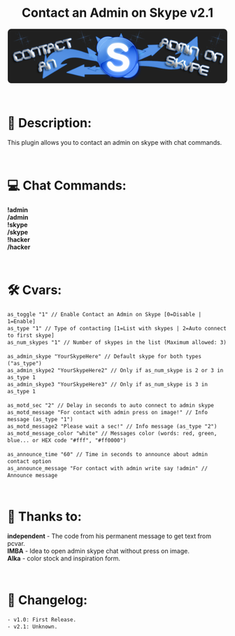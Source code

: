 <h1 align="center">Contact an Admin on Skype v2.1</h1>

<p align="center"><img src="https://github.com/kpuc313/AMXX-Contact_an_Admin_on_Skype/blob/main/preview.png"></p>

<br />

# :page_facing_up: Description:
This plugin allows you to contact an admin on skype with chat commands.

<br />

# :computer: Chat Commands:
**!admin**<br />
**/admin**<br />
**!skype**<br />
**/skype**<br />
**!hacker**<br />
**/hacker**

<br />

# :hammer_and_wrench: Cvars:
```
as_toggle "1" // Enable Contact an Admin on Skype [0=Disable | 1=Enable]
as_type "1" // Type of contacting [1=List with skypes | 2=Auto connect to first skype]
as_num_skypes "1" // Number of skypes in the list (Maximum allowed: 3)
	
as_admin_skype "YourSkypeHere" // Default skype for both types ("as_type")
as_admin_skype2 "YourSkypeHere2" // Only if as_num_skype is 2 or 3 in as_type 1
as_admin_skype3 "YourSkypeHere3" // Only if as_num_skype is 3 in as_type 1
	
as_motd_sec "2" // Delay in seconds to auto connect to admin skype
as_motd_message "For contact with admin press on image!" // Info message (as_type "1")
as_motd_message2 "Please wait a sec!" // Info message (as_type "2")
as_motd_message_color "white" // Messages color (words: red, green, blue... or HEX code "#fff", "#ff0000")
	
as_announce_time "60" // Time in seconds to announce about admin contact option
as_announce_message "For contact with admin write say !admin" // Announce message
```

<br />

# :handshake: Thanks to:
**independent** - The code from his permanent message to get text from pcvar.<br />
**IMBA** - Idea to open admin skype chat without press on image.<br />
**Alka** - color stock and inspiration form.

<br />

# :scroll: Changelog:
    - v1.0: First Release.
    - v2.1: Unknown.
